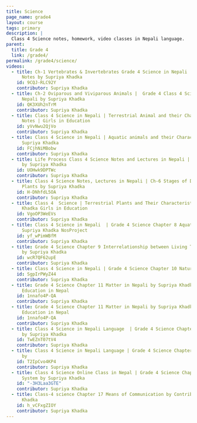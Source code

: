 ```yaml
---
title: Science
page_name: grade4
layout: course
tags: primary
description: |
  Class 4 Science notes, homework, video classes in Nepali language.
parent:
  title: Grade 4
  link: /grade4/
permalink: /grade4/science/
videos:
  - title: Ch-1 Vertebrates & Invertebrates Grade 4 Science in Nepali | Class 4 Science
      Notes by Supriya Khadka
    id: 9CQJ-RLC92Y
    contributor: Supriya Khadka
  - title: Ch-2 Oviparous and Viviparous Animals |  Grade 4 Class 4 Science Notes in
      Nepali by Supriya Khadka
    id: QK3XUh2nTrM
    contributor: Supriya Khadka
  - title: Class 4 Science in Nepali | Terrestrial Animal and their Characteristics
      Notes | Girls in Education
    id: yVvNwu2QjVo
    contributor: Supriya Khadka
  - title: Class 4 Science in Nepali | Aquatic animals and their Characteristics by
      Supriya Khadka
    id: FCjhNiMBobw
    contributor: Supriya Khadka
  - title: Life Process Class 4 Science Notes and Lectures in Nepali | Grade4 Science
      by Supriya Khadka
    id: UOHwk9DPTWc
    contributor: Supriya Khadka
  - title: Class 4 Science Notes, Lectures in Nepali | Ch-6 Stages of Development of
      Plants by Supriya Khadka
    id: H-DNhfdL5OA
    contributor: Supriya Khadka
  - title: Class 4  Science | Terrestrial Plants and Their Characteristics by Supriya
      Khadka Girls in Education
    id: VgoOP3WeEVs
    contributor: Supriya Khadka
  - title: Class 4 Science in Nepali  | Grade 4 Science Chapter 8 Aquatic Plants by
      Supriya Khadka NosProject
    id: yf_wPimWBfM
    contributor: Supriya Khadka
  - title: Grade 4 Science Chapter 9 Interrelationship between Living Things and Environment
      by Supriya Khadka
    id: wcR7QF62upE
    contributor: Supriya Khadka
  - title: Class 4 Science in Nepali | Grade 4 Science Chapter 10 Natural Disasters | Contributor SupriyaKhadka
    id: SgpIrPWyZ44
    contributor: Supriya Khadka
  - title: Grade 4 Science Chapter 11 Matter in Nepali by Supriya Khadka | Free  Online
      Education in Nepal
    id: 1nnafo4P-QA
    contributor: Supriya Khadka
  - title: Grade 4 Science Chapter 11 Matter in Nepali by Supriya Khadka | Free  Online
      Education in Nepal
    id: 1nnafo4P-QA
    contributor: Supriya Khadka
  - title: Class 4 Science in Nepali Language  | Grade 4 Science Chapter 13 Weather
      by Supriya Khadka
    id: TwEZnT07tV4
    contributor: Supriya Khadka
  - title: Class 4 Science in Nepali Language | Grade 4 Science Chapter 15 The Earth
      by
    id: T2IpCvo4KP4
    contributor: Supriya Khadka
  - title: Class 4 Science Online Class in Nepal | Grade 4 Science Chapter 16 Solar
      System by Supriya Khadka
    id: "-3H3Laa3GTE"
    contributor: Supriya Khadka
  - title: Class-4 science Chapter 17 Means of Communication by Contributor Supriya
      Khadka
    id: h_vCFxgZIOY
    contributor: Supriya Khadka
---
```

